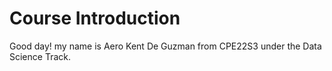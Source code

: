 # Course Introduction

Good day! my name is Aero Kent De Guzman from CPE22S3 under the Data Science Track.
